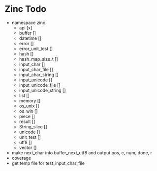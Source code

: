 # Zinc Todo
* namespace zinc
  * api [x]
  * buffer []
  * datetime []
  * error []
  * error_unit_test []
  * hash []
  * hash_map_size_t []
  * input_char []
  * input_char_file []
  * input_char_string []
  * input_unicode []
  * input_unicode_file []
  * input_unicode_string []
  * list []
  * memory []
  * os_unix []
  * os_win []
  * piece []
  * result []
  * String_slice []
  * unicode []
  * unit_test []
  * utf8 []
  * vector []
* make next_char into buffer_next_utf8 and output pos, c, num, done, r
* coverage
* get temp file for test_input_char_file
